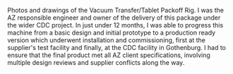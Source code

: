 Photos and drawings of the Vacuum Transfer/Tablet Packoff Rig. I was the AZ responsible engineer and owner of the delivery of this package under the wider CDC project. In just under 12 months, I was able to progress this machine from a basic design and initial prototype to a production ready version which underwent installation and commissioning, first at the supplier's test facility and finally, at the CDC facility in Gothenburg. I had to ensure that the final product met all AZ client specifications, involving multiple design reviews and supplier conflicts along the way.
